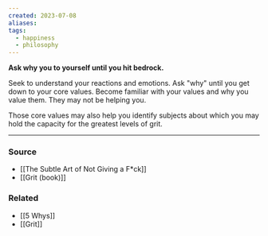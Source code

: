 ```yaml
---
created: 2023-07-08
aliases: 
tags:
  - happiness
  - philosophy
---
```

**Ask why you to yourself until you hit bedrock.**

Seek to understand your reactions and emotions. Ask "why" until you get down to your core values. Become familiar with your values and why you value them. They may not be helping you.

Those core values may also help you identify subjects about which you may hold the capacity for the greatest levels of grit.

---

### Source
- [[The Subtle Art of Not Giving a F*ck]]
- [[Grit (book)]]

### Related
- [[5 Whys]]
- [[Grit]]